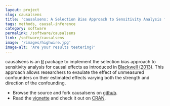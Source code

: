 ```yaml
---
layout: project
slug: causalsens
title: 'causalsens: A Selection Bias Approach to Sensitivity Analysis for Causal Effects'
tags: methods, causal-inference
category: software
permalink: /software/causalsens
link: /software/causalsens
image: '/images/highwire.jpg'
image-alt: 'Are your results teetering?'
---
```


causalsens is an [R][] package to implement the selection bias approach to sensitivity analysis for causal effects as introduced in [Blackwell (2013)][senspaper]. This approach allows researchers to evaulate the effect of unmeasured confounders on their estimated effects varying both the strength and direction of the confounding. 

* Browse the source and fork causalsens on [github][].
* Read the [vignette][] and check it out on [CRAN][].

[R]: http://www.r-project.org
[github]: https://github.com/mattblackwell/causalsens
[senspaper]: http://www.mattblackwell.org/files/papers/sens.pdf
[CRAN]: http://cran.r-project.org/web/packages/causalsens/
[vignette]: http://cran.r-project.org/web/packages/causalsens/vignettes/causalsens.pdf
